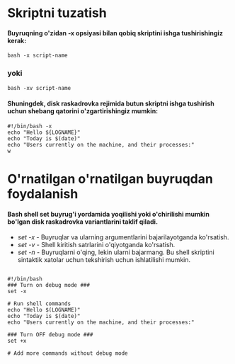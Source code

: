 # Skriptni tuzatish

#### Buyruqning o'zidan -x opsiyasi bilan qobiq skriptini ishga tushirishingiz kerak:

```
bash -x script-name
```

### yoki

```
bash -xv script-name
```

#### Shuningdek, disk raskadrovka rejimida butun skriptni ishga tushirish uchun shebang qatorini o'zgartirishingiz mumkin:

```
#!/bin/bash -x
echo "Hello ${LOGNAME}"
echo "Today is $(date)"
echo "Users currently on the machine, and their processes:"
w
```

# O'rnatilgan o'rnatilgan buyruqdan foydalanish

#### Bash shell set buyrug'i yordamida yoqilishi yoki o'chirilishi mumkin bo'lgan disk raskadrovka variantlarini taklif qiladi.

- *set -x* - Buyruqlar va ularning argumentlarini bajarilayotganda ko'rsatish.
- *set -v* - Shell kiritish satrlarini o'qiyotganda ko'rsatish.
- *set -n* - Buyruqlarni o'qing, lekin ularni bajarmang. Bu shell skriptini sintaktik xatolar uchun tekshirish uchun ishlatilishi mumkin.


```

#!/bin/bash
### Turn on debug mode ###
set -x

# Run shell commands
echo "Hello $(LOGNAME)"
echo "Today is $(date)"
echo "Users currently on the machine, and their processes:"

### Turn OFF debug mode ###
set +x

# Add more commands without debug mode
```